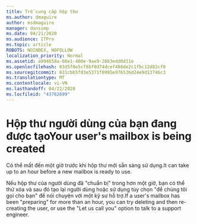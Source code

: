 ```yaml
---
title: Trễ cung cấp hộp thư
ms.author: dmaguire
author: msdmaguire
manager: dansimp
ms.date: 04/21/2020
ms.audience: ITPro
ms.topic: article
ROBOTS: NOINDEX, NOFOLLOW
localization_priority: Normal
ms.assetid: a994658a-08e1-400e-9ae9-2663edd0d11e
ms.openlocfilehash: 03d5f0e5cf8bf0d74dcef488de2c1fbc12d82cf0
ms.sourcegitcommit: 631cbb5f03e5371f0995e976536d24e9d13746c3
ms.translationtype: MT
ms.contentlocale: vi-VN
ms.lasthandoff: 04/22/2020
ms.locfileid: "43762699"
---
```

# <a name="your-users-mailbox-is-being-created"></a><span data-ttu-id="bac97-102">Hộp thư người dùng của bạn đang được tạo</span><span class="sxs-lookup"><span data-stu-id="bac97-102">Your user's mailbox is being created</span></span>

<span data-ttu-id="bac97-103">Có thể mất đến một giờ trước khi hộp thư mới sẵn sàng sử dụng.</span><span class="sxs-lookup"><span data-stu-id="bac97-103">It can take up to an hour before a new mailbox is ready to use.</span></span>
  
<span data-ttu-id="bac97-104">Nếu hộp thư của người dùng đã "chuẩn bị" trong hơn một giờ, bạn có thể thử xóa và sau đó tạo lại người dùng hoặc sử dụng tùy chọn "để chúng tôi gọi cho bạn" để nói chuyện với một kỹ sư hỗ trợ.</span><span class="sxs-lookup"><span data-stu-id="bac97-104">If a user's mailbox has been "preparing" for more than an hour, you can try deleting and then re-creating the user, or use the "Let us call you" option to talk to a support engineer.</span></span>
  

